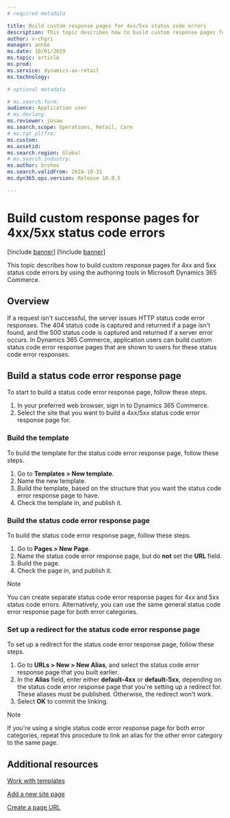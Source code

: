 ```yaml
---
# required metadata

title: Build custom response pages for 4xx/5xx status code errors
description: This topic describes how to build custom response pages for 4xx and 5xx status code errors by using the authoring tools in Microsoft Dynamics 365 Commerce.
author: v-chgri
manager: annbe
ms.date: 10/01/2019
ms.topic: article
ms.prod: 
ms.service: dynamics-ax-retail
ms.technology: 

# optional metadata

# ms.search.form: 
audience: Application user
# ms.devlang: 
ms.reviewer: josaw
ms.search.scope: Operations, Retail, Core
# ms.tgt_pltfrm: 
ms.custom: 
ms.assetid: 
ms.search.region: Global
# ms.search.industry: 
ms.author: brshoo
ms.search.validFrom: 2019-10-31
ms.dyn365.ops.version: Release 10.0.5

---
```


# Build custom response pages for 4xx/5xx status code errors

[!include [banner](includes/preview-banner.md)]
[!include [banner](includes/banner.md)]

This topic describes how to build custom response pages for 4xx and 5xx status code errors by using the authoring tools in Microsoft Dynamics 365 Commerce.

## Overview

If a request isn't successful, the server issues HTTP status code error responses. The 404 status code is captured and returned if a page isn't found, and the 500 status code is captured and returned if a server error occurs. In Dynamics 365 Commerce, application users can build custom status code error response pages that are shown to users for these status code error responses.

## Build a status code error response page

To start to build a status code error response page, follow these steps.

1. In your preferred web browser, sign in to Dynamics 365 Commerce. 
1. Select the site that you want to build a 4xx/5xx status code error response page for.

### Build the template

To build the template for the status code error response page, follow these steps.

1. Go to **Templates \> New template**.
1. Name the new template.
1. Build the template, based on the structure that you want the status code error response page to have.
1. Check the template in, and publish it.

### Build the status code error response page

To build the status code error response page, follow these steps.

1. Go to **Pages \> New Page**.
1. Name the status code error response page, but do **not** set the **URL** field.
1. Build the page.
1. Check the page in, and publish it.

> [!NOTE]
> You can create separate status code error response pages for 4xx and 5xx status code errors. Alternatively, you can use the same general status code error response page for both error categories.

### Set up a redirect for the status code error response page

To set up a redirect for the status code error response page, follow these steps.

1. Go to **URLs \> New \> New Alias**, and select the status code error response page that you built earlier.
1. In the **Alias** field, enter either **default-4xx** or **default-5xx**, depending on the status code error response page that you're setting up a redirect for. These aliases must be published. Otherwise, the redirect won't work.
1. Select **OK** to commit the linking.

> [!NOTE]
> If you're using a single status code error response page for both error categories, repeat this procedure to link an alias for the other error category to the same page.

## Additional resources

[Work with templates](work-with-templates.md)

[Add a new site page](add-new-page.md)

[Create a page URL](create-page-url.md)
